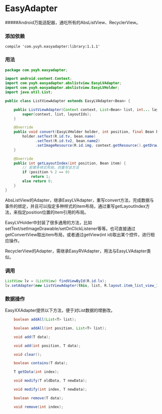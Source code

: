 # EasyAdapter
#####Android万能适配器，通吃所有的AbsListView、RecyclerView。

### 添加依赖
```
compile 'com.yuyh.easyadapter:library:1.1.1'
```

### 用法
```java
package com.yuyh.easyadapter;

import android.content.Context;
import com.yuyh.easyadapter.abslistview.EasyLVAdapter;
import com.yuyh.easyadapter.abslistview.EasyLVHolder;
import java.util.List;

public class ListViewAdapter extends EasyLVAdapter<Bean> {

    public ListViewAdapter(Context context, List<Bean> list, int... layoutIds) {
        super(context, list, layoutIds);
    }

    @Override
    public void convert(EasyLVHolder holder, int position, final Bean bean) {
        holder.setText(R.id.tv, bean.name)
              .setText(R.id.tv2, bean.name2)
              .setImageResource(R.id.img, context.getResource().getDrawable(bean.imgRes));
    }

    @Override
    public int getLayoutIndex(int position, Bean item) {
        // 若需多样式布局，则重写该方法
        if (position % 2 == 0)
            return 1;
        else return 0;
    }
}
```
AbsListView的Adapter，继承EasyLVAdapter，重写convert方法，完成数据与事件的绑定，并且可以指定多种样式的item布局，通过重写getLayoutIndex方法，来指定position位置的item引用的布局。

EasyLVHolder中封装了很多通用的方法，比如setText/setImageDrawable/setOnClickListener等等。也可直接通过getConvertView取出item布局，或者通过getView(int id)取出某个控件，进行相应操作。

RecyclerView的Adapter，需继承EasyRVAdapter，用法与EasyLVAdapter类似。

### 调用
```java
ListView lv = (ListView) findViewById(R.id.lv);
lv.setAdapter(new ListViewAdapter(this, list, R.layout.item_list_view_1, R.layout.item_list_view_2));
```

### 数据操作
EasyXXAdapter提供以下方法，便于对List数据的增删改。
```java
    boolean addAll(List<T> list);

    boolean addAll(int position, List<T> list);

    void add(T data);

    void add(int position, T data);

    void clear();

    boolean contains(T data);

    T getData(int index);

    void modify(T oldData, T newData);

    void modify(int index, T newData);

    boolean remove(T data);

    void remove(int index);
```
